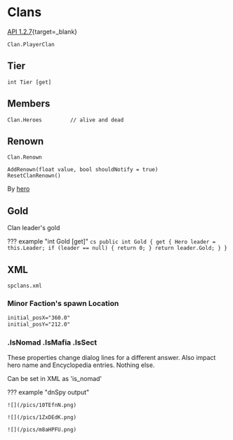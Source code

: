 # Clans

[API 1.2.7](https://apidoc.bannerlord.com/v/1.2.7/class_tale_worlds_1_1_campaign_system_1_1_clan.html){target=_blank}

    Clan.PlayerClan


## Tier

    int Tier [get]

## Members

    Clan.Heroes         // alive and dead

## Renown

    Clan.Renown

    AddRenown(float value, bool shouldNotify = true)
    ResetClanRenown()

By [hero](/modding/heroes/#renown)

## Gold

Clan leader's gold

??? example "int         Gold [get]"
    ``` cs
    public int Gold
    {
        get
        {
            Hero leader = this.Leader;
            if (leader == null)
            {
                return 0;
            }
            return leader.Gold;
        }
    }
    ```


## XML

    spclans.xml

### Minor Faction's spawn Location

``` xml
initial_posX="360.0"
initial_posY="212.0"
```

### .IsNomad .IsMafia .IsSect

These properties change dialog lines for a different answer. Also impact hero name and Encyclopedia entries. Nothing else.

Can be set in XML as 'is_nomad'

??? example "dnSpy output"

    ![](/pics/10TEfnN.png)

    ![](/pics/1ZxDEdK.png)

    ![](/pics/m8aHPFU.png)
